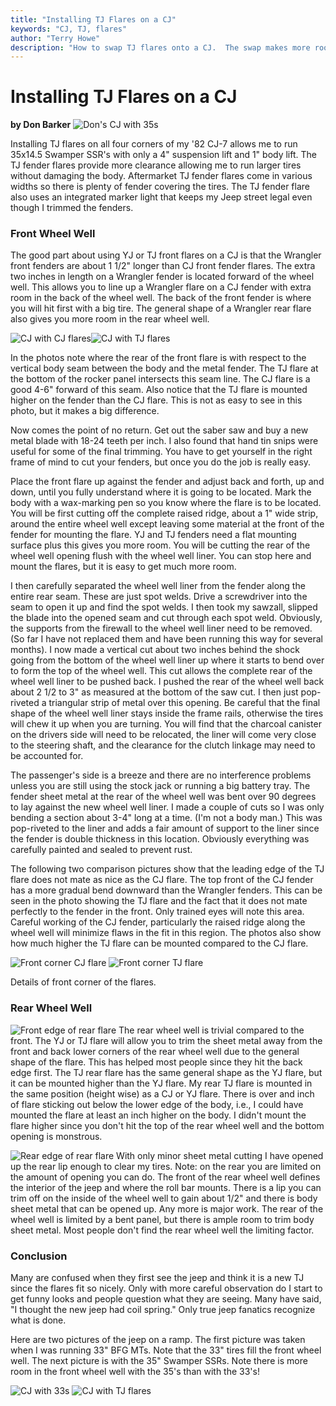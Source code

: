 ```yaml
---
title: "Installing TJ Flares on a CJ"
keywords: "CJ, TJ, flares"
author: "Terry Howe"
description: "How to swap TJ flares onto a CJ.  The swap makes more room for tires and you can still use a maker light."
---
```

# Installing TJ Flares on a CJ

**by Don Barker**
![Don's CJ with 35s](../img/body/tjflares/tjf03.jpg)

Installing TJ flares on all four corners of my '82 CJ-7 allows me to run 35x14.5 Swamper SSR's with only a 4" suspension lift and 1" body lift. The TJ fender flares provide more clearance allowing me to run larger tires without damaging the body. Aftermarket TJ fender flares come in various widths so there is plenty of fender covering the tires. The TJ fender flare also uses an integrated marker light that keeps my Jeep street legal even though I trimmed the fenders.

### Front Wheel Well

The good part about using YJ or TJ front flares on a CJ is that the Wrangler front fenders are about 1 1/2" longer than CJ front fender flares. The extra two inches in length on a Wrangler fender is located forward of the wheel well. This allows you to line up a Wrangler flare on a CJ fender with extra room in the back of the wheel well. The back of the front fender is where you will hit first with a big tire. The general shape of a Wrangler rear flare also gives you more room in the rear wheel well.

![CJ with CJ flares](../img/body/tjflares/tjf10.jpg)![CJ with TJ flares](../img/body/tjflares/tjf08.jpg)

In the photos note where the rear of the front flare is with respect to the vertical body seam between the body and the metal fender. The TJ flare at the bottom of the rocker panel intersects this seam line. The CJ flare is a good 4-6" forward of this seam. Also notice that the TJ flare is mounted higher on the fender than the CJ flare. This is not as easy to see in this photo, but it makes a big difference.

Now comes the point of no return. Get out the saber saw and buy a new metal blade with 18-24 teeth per inch. I also found that hand tin snips were useful for some of the final trimming. You have to get yourself in the right frame of mind to cut your fenders, but once you do the job is really easy.

Place the front flare up against the fender and adjust back and forth, up and down, until you fully understand where it is going to be located. Mark the body with a wax-marking pen so you know where the flare is to be located. You will be first cutting off the complete raised ridge, about a 1" wide strip, around the entire wheel well except leaving some material at the front of the fender for mounting the flare. YJ and TJ fenders need a flat mounting surface plus this gives you more room. You will be cutting the rear of the wheel well opening flush with the wheel well liner. You can stop here and mount the flares, but it is easy to get much more room.

I then carefully separated the wheel well liner from the fender along the entire rear seam. These are just spot welds. Drive a screwdriver into the seam to open it up and find the spot welds. I then took my sawzall, slipped the blade into the opened seam and cut through each spot weld. Obviously, the supports from the firewall to the wheel well liner need to be removed. (So far I have not replaced them and have been running this way for several months). I now made a vertical cut about two inches behind the shock going from the bottom of the wheel well liner up where it starts to bend over to form the top of the wheel well. This cut allows the complete rear of the wheel well liner to be pushed back. I pushed the rear of the wheel well back about 2 1/2 to 3" as measured at the bottom of the saw cut. I then just pop-riveted a triangular strip of metal over this opening. Be careful that the final shape of the wheel well liner stays inside the frame rails, otherwise the tires will chew it up when you are turning. You will find that the charcoal canister on the drivers side will need to be relocated, the liner will come very close to the steering shaft, and the clearance for the clutch linkage may need to be accounted for.

The passenger's side is a breeze and there are no interference problems unless you are still using the stock jack or running a big battery tray. The fender sheet metal at the rear of the wheel well was bent over 90 degrees to lay against the new wheel well liner. I made a couple of cuts so I was only bending a section about 3-4" long at a time. (I'm not a body man.) This was pop-riveted to the liner and adds a fair amount of support to the liner since the fender is double thickness in this location. Obviously everything was carefully painted and sealed to prevent rust.

The following two comparison pictures show that the leading edge of the TJ flare does not mate as nice as the CJ flare. The top front of the CJ fender has a more gradual bend downward than the Wrangler fenders. This can be seen in the photo showing the TJ flare and the fact that it does not mate perfectly to the fender in the front. Only trained eyes will note this area. Careful working of the CJ fender, particularly the raised ridge along the wheel well will minimize flaws in the fit in this region. The photos also show how much higher the TJ flare can be mounted compared to the CJ flare.

![Front corner CJ flare](../img/body/tjflares/tjf01.jpg)
![Front corner TJ flare](../img/body/tjflares/tjf02.jpg)

Details of front corner of the flares.

### Rear Wheel Well

![Front edge of rear flare](../img/body/tjflares/tjf06.jpg) The rear wheel well is trivial compared to the front. The YJ or TJ flare will allow you to trim the sheet metal away from the front and back lower corners of the rear wheel well due to the general shape of the flare. This has helped most people since they hit the back edge first. The TJ rear flare has the same general shape as the YJ flare, but it can be mounted higher than the YJ flare. My rear TJ flare is mounted in the same position (height wise) as a CJ or YJ flare. There is over and inch of flare sticking out below the lower edge of the body, i.e., I could have mounted the flare at least an inch higher on the body. I didn't mount the flare higher since you don't hit the top of the rear wheel well and the bottom opening is monstrous.

![Rear edge of rear flare](../img/body/tjflares/tjf07.jpg) With only minor sheet metal cutting I have opened up the rear lip enough to clear my tires. Note: on the rear you are limited on the amount of opening you can do. The front of the rear wheel well defines the interior of the jeep and where the roll bar mounts. There is a lip you can trim off on the inside of the wheel well to gain about 1/2" and there is body sheet metal that can be opened up. Any more is major work. The rear of the wheel well is limited by a bent panel, but there is ample room to trim body sheet metal. Most people don't find the rear wheel well the limiting factor.

### Conclusion

Many are confused when they first see the jeep and think it is a new TJ since the flares fit so nicely. Only with more careful observation do I start to get funny looks and people question what they are seeing. Many have said, "I thought the new jeep had coil spring." Only true jeep fanatics recognize what is done.

Here are two pictures of the jeep on a ramp. The first picture was taken when I was running 33" BFG MTs. Note that the 33" tires fill the front wheel well. The next picture is with the 35" Swamper SSRs. Note there is more room in the front wheel well with the 35's than with the 33's!

![CJ with 33s](../img/body/tjflares/tjf04.jpg) ![CJ with TJ flares](../img/body/tjflares/tjf09.jpg)